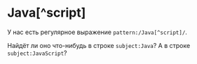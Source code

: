 # Java[^script]

У нас есть регулярное выражение `pattern:/Java[^script]/`.

Найдёт ли оно что-нибудь в строке `subject:Java`? А в строке `subject:JavaScript`?
